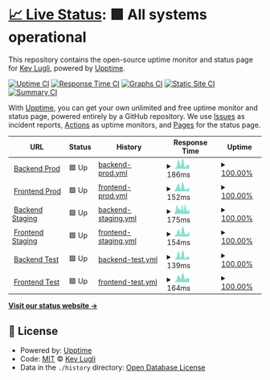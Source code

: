 # [📈 Live Status](https://kevlugli.github.io/upptime-rewell): <!--live status--> **🟩 All systems operational**

This repository contains the open-source uptime monitor and status page for [Kev Lugli](https://kevlugli.github.io/upptime-rewell), powered by [Upptime](https://github.com/upptime/upptime).

[![Uptime CI](https://github.com/kevlugli/upptime-rewell/workflows/Uptime%20CI/badge.svg)](https://github.com/kevlugli/upptime-rewell/actions?query=workflow%3A%22Uptime+CI%22)
[![Response Time CI](https://github.com/kevlugli/upptime-rewell/workflows/Response%20Time%20CI/badge.svg)](https://github.com/kevlugli/upptime-rewell/actions?query=workflow%3A%22Response+Time+CI%22)
[![Graphs CI](https://github.com/kevlugli/upptime-rewell/workflows/Graphs%20CI/badge.svg)](https://github.com/kevlugli/upptime-rewell/actions?query=workflow%3A%22Graphs+CI%22)
[![Static Site CI](https://github.com/kevlugli/upptime-rewell/workflows/Static%20Site%20CI/badge.svg)](https://github.com/kevlugli/upptime-rewell/actions?query=workflow%3A%22Static+Site+CI%22)
[![Summary CI](https://github.com/kevlugli/upptime-rewell/workflows/Summary%20CI/badge.svg)](https://github.com/kevlugli/upptime-rewell/actions?query=workflow%3A%22Summary+CI%22)

With [Upptime](https://upptime.js.org), you can get your own unlimited and free uptime monitor and status page, powered entirely by a GitHub repository. We use [Issues](https://github.com/kevlugli/upptime-rewell/issues) as incident reports, [Actions](https://github.com/kevlugli/upptime-rewell/actions) as uptime monitors, and [Pages](https://kevlugli.github.io/upptime-rewell) for the status page.

<!--start: status pages-->
<!-- This summary is generated by Upptime (https://github.com/upptime/upptime) -->
<!-- Do not edit this manually, your changes will be overwritten -->
<!-- prettier-ignore -->
| URL | Status | History | Response Time | Uptime |
| --- | ------ | ------- | ------------- | ------ |
| <img alt="" src="https://icons.duckduckgo.com/ip3/api2.getrewell.com.ico" height="13"> [Backend Prod](https://api2.getrewell.com) | 🟩 Up | [backend-prod.yml](https://github.com/kevlugli/upptime-rewell/commits/HEAD/history/backend-prod.yml) | <details><summary><img alt="Response time graph" src="./graphs/backend-prod/response-time-week.png" height="20"> 186ms</summary><br><a href="https://kevlugli.github.io/upptime-rewell/history/backend-prod"><img alt="Response time 231" src="https://img.shields.io/endpoint?url=https%3A%2F%2Fraw.githubusercontent.com%2Fkevlugli%2Fupptime-rewell%2FHEAD%2Fapi%2Fbackend-prod%2Fresponse-time.json"></a><br><a href="https://kevlugli.github.io/upptime-rewell/history/backend-prod"><img alt="24-hour response time 132" src="https://img.shields.io/endpoint?url=https%3A%2F%2Fraw.githubusercontent.com%2Fkevlugli%2Fupptime-rewell%2FHEAD%2Fapi%2Fbackend-prod%2Fresponse-time-day.json"></a><br><a href="https://kevlugli.github.io/upptime-rewell/history/backend-prod"><img alt="7-day response time 186" src="https://img.shields.io/endpoint?url=https%3A%2F%2Fraw.githubusercontent.com%2Fkevlugli%2Fupptime-rewell%2FHEAD%2Fapi%2Fbackend-prod%2Fresponse-time-week.json"></a><br><a href="https://kevlugli.github.io/upptime-rewell/history/backend-prod"><img alt="30-day response time 201" src="https://img.shields.io/endpoint?url=https%3A%2F%2Fraw.githubusercontent.com%2Fkevlugli%2Fupptime-rewell%2FHEAD%2Fapi%2Fbackend-prod%2Fresponse-time-month.json"></a><br><a href="https://kevlugli.github.io/upptime-rewell/history/backend-prod"><img alt="1-year response time 231" src="https://img.shields.io/endpoint?url=https%3A%2F%2Fraw.githubusercontent.com%2Fkevlugli%2Fupptime-rewell%2FHEAD%2Fapi%2Fbackend-prod%2Fresponse-time-year.json"></a></details> | <details><summary><a href="https://kevlugli.github.io/upptime-rewell/history/backend-prod">100.00%</a></summary><a href="https://kevlugli.github.io/upptime-rewell/history/backend-prod"><img alt="All-time uptime 99.87%" src="https://img.shields.io/endpoint?url=https%3A%2F%2Fraw.githubusercontent.com%2Fkevlugli%2Fupptime-rewell%2FHEAD%2Fapi%2Fbackend-prod%2Fuptime.json"></a><br><a href="https://kevlugli.github.io/upptime-rewell/history/backend-prod"><img alt="24-hour uptime 100.00%" src="https://img.shields.io/endpoint?url=https%3A%2F%2Fraw.githubusercontent.com%2Fkevlugli%2Fupptime-rewell%2FHEAD%2Fapi%2Fbackend-prod%2Fuptime-day.json"></a><br><a href="https://kevlugli.github.io/upptime-rewell/history/backend-prod"><img alt="7-day uptime 100.00%" src="https://img.shields.io/endpoint?url=https%3A%2F%2Fraw.githubusercontent.com%2Fkevlugli%2Fupptime-rewell%2FHEAD%2Fapi%2Fbackend-prod%2Fuptime-week.json"></a><br><a href="https://kevlugli.github.io/upptime-rewell/history/backend-prod"><img alt="30-day uptime 100.00%" src="https://img.shields.io/endpoint?url=https%3A%2F%2Fraw.githubusercontent.com%2Fkevlugli%2Fupptime-rewell%2FHEAD%2Fapi%2Fbackend-prod%2Fuptime-month.json"></a><br><a href="https://kevlugli.github.io/upptime-rewell/history/backend-prod"><img alt="1-year uptime 99.87%" src="https://img.shields.io/endpoint?url=https%3A%2F%2Fraw.githubusercontent.com%2Fkevlugli%2Fupptime-rewell%2FHEAD%2Fapi%2Fbackend-prod%2Fuptime-year.json"></a></details>
| <img alt="" src="https://icons.duckduckgo.com/ip3/app.getrewell.com.ico" height="13"> [Frontend Prod](https://app.getrewell.com) | 🟩 Up | [frontend-prod.yml](https://github.com/kevlugli/upptime-rewell/commits/HEAD/history/frontend-prod.yml) | <details><summary><img alt="Response time graph" src="./graphs/frontend-prod/response-time-week.png" height="20"> 152ms</summary><br><a href="https://kevlugli.github.io/upptime-rewell/history/frontend-prod"><img alt="Response time 211" src="https://img.shields.io/endpoint?url=https%3A%2F%2Fraw.githubusercontent.com%2Fkevlugli%2Fupptime-rewell%2FHEAD%2Fapi%2Ffrontend-prod%2Fresponse-time.json"></a><br><a href="https://kevlugli.github.io/upptime-rewell/history/frontend-prod"><img alt="24-hour response time 84" src="https://img.shields.io/endpoint?url=https%3A%2F%2Fraw.githubusercontent.com%2Fkevlugli%2Fupptime-rewell%2FHEAD%2Fapi%2Ffrontend-prod%2Fresponse-time-day.json"></a><br><a href="https://kevlugli.github.io/upptime-rewell/history/frontend-prod"><img alt="7-day response time 152" src="https://img.shields.io/endpoint?url=https%3A%2F%2Fraw.githubusercontent.com%2Fkevlugli%2Fupptime-rewell%2FHEAD%2Fapi%2Ffrontend-prod%2Fresponse-time-week.json"></a><br><a href="https://kevlugli.github.io/upptime-rewell/history/frontend-prod"><img alt="30-day response time 190" src="https://img.shields.io/endpoint?url=https%3A%2F%2Fraw.githubusercontent.com%2Fkevlugli%2Fupptime-rewell%2FHEAD%2Fapi%2Ffrontend-prod%2Fresponse-time-month.json"></a><br><a href="https://kevlugli.github.io/upptime-rewell/history/frontend-prod"><img alt="1-year response time 211" src="https://img.shields.io/endpoint?url=https%3A%2F%2Fraw.githubusercontent.com%2Fkevlugli%2Fupptime-rewell%2FHEAD%2Fapi%2Ffrontend-prod%2Fresponse-time-year.json"></a></details> | <details><summary><a href="https://kevlugli.github.io/upptime-rewell/history/frontend-prod">100.00%</a></summary><a href="https://kevlugli.github.io/upptime-rewell/history/frontend-prod"><img alt="All-time uptime 100.00%" src="https://img.shields.io/endpoint?url=https%3A%2F%2Fraw.githubusercontent.com%2Fkevlugli%2Fupptime-rewell%2FHEAD%2Fapi%2Ffrontend-prod%2Fuptime.json"></a><br><a href="https://kevlugli.github.io/upptime-rewell/history/frontend-prod"><img alt="24-hour uptime 100.00%" src="https://img.shields.io/endpoint?url=https%3A%2F%2Fraw.githubusercontent.com%2Fkevlugli%2Fupptime-rewell%2FHEAD%2Fapi%2Ffrontend-prod%2Fuptime-day.json"></a><br><a href="https://kevlugli.github.io/upptime-rewell/history/frontend-prod"><img alt="7-day uptime 100.00%" src="https://img.shields.io/endpoint?url=https%3A%2F%2Fraw.githubusercontent.com%2Fkevlugli%2Fupptime-rewell%2FHEAD%2Fapi%2Ffrontend-prod%2Fuptime-week.json"></a><br><a href="https://kevlugli.github.io/upptime-rewell/history/frontend-prod"><img alt="30-day uptime 100.00%" src="https://img.shields.io/endpoint?url=https%3A%2F%2Fraw.githubusercontent.com%2Fkevlugli%2Fupptime-rewell%2FHEAD%2Fapi%2Ffrontend-prod%2Fuptime-month.json"></a><br><a href="https://kevlugli.github.io/upptime-rewell/history/frontend-prod"><img alt="1-year uptime 100.00%" src="https://img.shields.io/endpoint?url=https%3A%2F%2Fraw.githubusercontent.com%2Fkevlugli%2Fupptime-rewell%2FHEAD%2Fapi%2Ffrontend-prod%2Fuptime-year.json"></a></details>
| <img alt="" src="https://icons.duckduckgo.com/ip3/sapi2.getrewell.com.ico" height="13"> [Backend Staging](https://sapi2.getrewell.com) | 🟩 Up | [backend-staging.yml](https://github.com/kevlugli/upptime-rewell/commits/HEAD/history/backend-staging.yml) | <details><summary><img alt="Response time graph" src="./graphs/backend-staging/response-time-week.png" height="20"> 175ms</summary><br><a href="https://kevlugli.github.io/upptime-rewell/history/backend-staging"><img alt="Response time 433" src="https://img.shields.io/endpoint?url=https%3A%2F%2Fraw.githubusercontent.com%2Fkevlugli%2Fupptime-rewell%2FHEAD%2Fapi%2Fbackend-staging%2Fresponse-time.json"></a><br><a href="https://kevlugli.github.io/upptime-rewell/history/backend-staging"><img alt="24-hour response time 141" src="https://img.shields.io/endpoint?url=https%3A%2F%2Fraw.githubusercontent.com%2Fkevlugli%2Fupptime-rewell%2FHEAD%2Fapi%2Fbackend-staging%2Fresponse-time-day.json"></a><br><a href="https://kevlugli.github.io/upptime-rewell/history/backend-staging"><img alt="7-day response time 175" src="https://img.shields.io/endpoint?url=https%3A%2F%2Fraw.githubusercontent.com%2Fkevlugli%2Fupptime-rewell%2FHEAD%2Fapi%2Fbackend-staging%2Fresponse-time-week.json"></a><br><a href="https://kevlugli.github.io/upptime-rewell/history/backend-staging"><img alt="30-day response time 187" src="https://img.shields.io/endpoint?url=https%3A%2F%2Fraw.githubusercontent.com%2Fkevlugli%2Fupptime-rewell%2FHEAD%2Fapi%2Fbackend-staging%2Fresponse-time-month.json"></a><br><a href="https://kevlugli.github.io/upptime-rewell/history/backend-staging"><img alt="1-year response time 433" src="https://img.shields.io/endpoint?url=https%3A%2F%2Fraw.githubusercontent.com%2Fkevlugli%2Fupptime-rewell%2FHEAD%2Fapi%2Fbackend-staging%2Fresponse-time-year.json"></a></details> | <details><summary><a href="https://kevlugli.github.io/upptime-rewell/history/backend-staging">100.00%</a></summary><a href="https://kevlugli.github.io/upptime-rewell/history/backend-staging"><img alt="All-time uptime 99.84%" src="https://img.shields.io/endpoint?url=https%3A%2F%2Fraw.githubusercontent.com%2Fkevlugli%2Fupptime-rewell%2FHEAD%2Fapi%2Fbackend-staging%2Fuptime.json"></a><br><a href="https://kevlugli.github.io/upptime-rewell/history/backend-staging"><img alt="24-hour uptime 100.00%" src="https://img.shields.io/endpoint?url=https%3A%2F%2Fraw.githubusercontent.com%2Fkevlugli%2Fupptime-rewell%2FHEAD%2Fapi%2Fbackend-staging%2Fuptime-day.json"></a><br><a href="https://kevlugli.github.io/upptime-rewell/history/backend-staging"><img alt="7-day uptime 100.00%" src="https://img.shields.io/endpoint?url=https%3A%2F%2Fraw.githubusercontent.com%2Fkevlugli%2Fupptime-rewell%2FHEAD%2Fapi%2Fbackend-staging%2Fuptime-week.json"></a><br><a href="https://kevlugli.github.io/upptime-rewell/history/backend-staging"><img alt="30-day uptime 99.77%" src="https://img.shields.io/endpoint?url=https%3A%2F%2Fraw.githubusercontent.com%2Fkevlugli%2Fupptime-rewell%2FHEAD%2Fapi%2Fbackend-staging%2Fuptime-month.json"></a><br><a href="https://kevlugli.github.io/upptime-rewell/history/backend-staging"><img alt="1-year uptime 99.84%" src="https://img.shields.io/endpoint?url=https%3A%2F%2Fraw.githubusercontent.com%2Fkevlugli%2Fupptime-rewell%2FHEAD%2Fapi%2Fbackend-staging%2Fuptime-year.json"></a></details>
| <img alt="" src="https://icons.duckduckgo.com/ip3/sapp.getrewell.com.ico" height="13"> [Frontend Staging](https://sapp.getrewell.com) | 🟩 Up | [frontend-staging.yml](https://github.com/kevlugli/upptime-rewell/commits/HEAD/history/frontend-staging.yml) | <details><summary><img alt="Response time graph" src="./graphs/frontend-staging/response-time-week.png" height="20"> 154ms</summary><br><a href="https://kevlugli.github.io/upptime-rewell/history/frontend-staging"><img alt="Response time 194" src="https://img.shields.io/endpoint?url=https%3A%2F%2Fraw.githubusercontent.com%2Fkevlugli%2Fupptime-rewell%2FHEAD%2Fapi%2Ffrontend-staging%2Fresponse-time.json"></a><br><a href="https://kevlugli.github.io/upptime-rewell/history/frontend-staging"><img alt="24-hour response time 100" src="https://img.shields.io/endpoint?url=https%3A%2F%2Fraw.githubusercontent.com%2Fkevlugli%2Fupptime-rewell%2FHEAD%2Fapi%2Ffrontend-staging%2Fresponse-time-day.json"></a><br><a href="https://kevlugli.github.io/upptime-rewell/history/frontend-staging"><img alt="7-day response time 154" src="https://img.shields.io/endpoint?url=https%3A%2F%2Fraw.githubusercontent.com%2Fkevlugli%2Fupptime-rewell%2FHEAD%2Fapi%2Ffrontend-staging%2Fresponse-time-week.json"></a><br><a href="https://kevlugli.github.io/upptime-rewell/history/frontend-staging"><img alt="30-day response time 172" src="https://img.shields.io/endpoint?url=https%3A%2F%2Fraw.githubusercontent.com%2Fkevlugli%2Fupptime-rewell%2FHEAD%2Fapi%2Ffrontend-staging%2Fresponse-time-month.json"></a><br><a href="https://kevlugli.github.io/upptime-rewell/history/frontend-staging"><img alt="1-year response time 194" src="https://img.shields.io/endpoint?url=https%3A%2F%2Fraw.githubusercontent.com%2Fkevlugli%2Fupptime-rewell%2FHEAD%2Fapi%2Ffrontend-staging%2Fresponse-time-year.json"></a></details> | <details><summary><a href="https://kevlugli.github.io/upptime-rewell/history/frontend-staging">100.00%</a></summary><a href="https://kevlugli.github.io/upptime-rewell/history/frontend-staging"><img alt="All-time uptime 100.00%" src="https://img.shields.io/endpoint?url=https%3A%2F%2Fraw.githubusercontent.com%2Fkevlugli%2Fupptime-rewell%2FHEAD%2Fapi%2Ffrontend-staging%2Fuptime.json"></a><br><a href="https://kevlugli.github.io/upptime-rewell/history/frontend-staging"><img alt="24-hour uptime 100.00%" src="https://img.shields.io/endpoint?url=https%3A%2F%2Fraw.githubusercontent.com%2Fkevlugli%2Fupptime-rewell%2FHEAD%2Fapi%2Ffrontend-staging%2Fuptime-day.json"></a><br><a href="https://kevlugli.github.io/upptime-rewell/history/frontend-staging"><img alt="7-day uptime 100.00%" src="https://img.shields.io/endpoint?url=https%3A%2F%2Fraw.githubusercontent.com%2Fkevlugli%2Fupptime-rewell%2FHEAD%2Fapi%2Ffrontend-staging%2Fuptime-week.json"></a><br><a href="https://kevlugli.github.io/upptime-rewell/history/frontend-staging"><img alt="30-day uptime 100.00%" src="https://img.shields.io/endpoint?url=https%3A%2F%2Fraw.githubusercontent.com%2Fkevlugli%2Fupptime-rewell%2FHEAD%2Fapi%2Ffrontend-staging%2Fuptime-month.json"></a><br><a href="https://kevlugli.github.io/upptime-rewell/history/frontend-staging"><img alt="1-year uptime 100.00%" src="https://img.shields.io/endpoint?url=https%3A%2F%2Fraw.githubusercontent.com%2Fkevlugli%2Fupptime-rewell%2FHEAD%2Fapi%2Ffrontend-staging%2Fuptime-year.json"></a></details>
| <img alt="" src="https://icons.duckduckgo.com/ip3/tapi2.getrewell.com.ico" height="13"> [Backend Test](https://tapi2.getrewell.com) | 🟩 Up | [backend-test.yml](https://github.com/kevlugli/upptime-rewell/commits/HEAD/history/backend-test.yml) | <details><summary><img alt="Response time graph" src="./graphs/backend-test/response-time-week.png" height="20"> 139ms</summary><br><a href="https://kevlugli.github.io/upptime-rewell/history/backend-test"><img alt="Response time 239" src="https://img.shields.io/endpoint?url=https%3A%2F%2Fraw.githubusercontent.com%2Fkevlugli%2Fupptime-rewell%2FHEAD%2Fapi%2Fbackend-test%2Fresponse-time.json"></a><br><a href="https://kevlugli.github.io/upptime-rewell/history/backend-test"><img alt="24-hour response time 134" src="https://img.shields.io/endpoint?url=https%3A%2F%2Fraw.githubusercontent.com%2Fkevlugli%2Fupptime-rewell%2FHEAD%2Fapi%2Fbackend-test%2Fresponse-time-day.json"></a><br><a href="https://kevlugli.github.io/upptime-rewell/history/backend-test"><img alt="7-day response time 139" src="https://img.shields.io/endpoint?url=https%3A%2F%2Fraw.githubusercontent.com%2Fkevlugli%2Fupptime-rewell%2FHEAD%2Fapi%2Fbackend-test%2Fresponse-time-week.json"></a><br><a href="https://kevlugli.github.io/upptime-rewell/history/backend-test"><img alt="30-day response time 172" src="https://img.shields.io/endpoint?url=https%3A%2F%2Fraw.githubusercontent.com%2Fkevlugli%2Fupptime-rewell%2FHEAD%2Fapi%2Fbackend-test%2Fresponse-time-month.json"></a><br><a href="https://kevlugli.github.io/upptime-rewell/history/backend-test"><img alt="1-year response time 239" src="https://img.shields.io/endpoint?url=https%3A%2F%2Fraw.githubusercontent.com%2Fkevlugli%2Fupptime-rewell%2FHEAD%2Fapi%2Fbackend-test%2Fresponse-time-year.json"></a></details> | <details><summary><a href="https://kevlugli.github.io/upptime-rewell/history/backend-test">100.00%</a></summary><a href="https://kevlugli.github.io/upptime-rewell/history/backend-test"><img alt="All-time uptime 99.95%" src="https://img.shields.io/endpoint?url=https%3A%2F%2Fraw.githubusercontent.com%2Fkevlugli%2Fupptime-rewell%2FHEAD%2Fapi%2Fbackend-test%2Fuptime.json"></a><br><a href="https://kevlugli.github.io/upptime-rewell/history/backend-test"><img alt="24-hour uptime 100.00%" src="https://img.shields.io/endpoint?url=https%3A%2F%2Fraw.githubusercontent.com%2Fkevlugli%2Fupptime-rewell%2FHEAD%2Fapi%2Fbackend-test%2Fuptime-day.json"></a><br><a href="https://kevlugli.github.io/upptime-rewell/history/backend-test"><img alt="7-day uptime 100.00%" src="https://img.shields.io/endpoint?url=https%3A%2F%2Fraw.githubusercontent.com%2Fkevlugli%2Fupptime-rewell%2FHEAD%2Fapi%2Fbackend-test%2Fuptime-week.json"></a><br><a href="https://kevlugli.github.io/upptime-rewell/history/backend-test"><img alt="30-day uptime 100.00%" src="https://img.shields.io/endpoint?url=https%3A%2F%2Fraw.githubusercontent.com%2Fkevlugli%2Fupptime-rewell%2FHEAD%2Fapi%2Fbackend-test%2Fuptime-month.json"></a><br><a href="https://kevlugli.github.io/upptime-rewell/history/backend-test"><img alt="1-year uptime 99.95%" src="https://img.shields.io/endpoint?url=https%3A%2F%2Fraw.githubusercontent.com%2Fkevlugli%2Fupptime-rewell%2FHEAD%2Fapi%2Fbackend-test%2Fuptime-year.json"></a></details>
| <img alt="" src="https://icons.duckduckgo.com/ip3/tapp.getrewell.com.ico" height="13"> [Frontend Test](https://tapp.getrewell.com) | 🟩 Up | [frontend-test.yml](https://github.com/kevlugli/upptime-rewell/commits/HEAD/history/frontend-test.yml) | <details><summary><img alt="Response time graph" src="./graphs/frontend-test/response-time-week.png" height="20"> 164ms</summary><br><a href="https://kevlugli.github.io/upptime-rewell/history/frontend-test"><img alt="Response time 197" src="https://img.shields.io/endpoint?url=https%3A%2F%2Fraw.githubusercontent.com%2Fkevlugli%2Fupptime-rewell%2FHEAD%2Fapi%2Ffrontend-test%2Fresponse-time.json"></a><br><a href="https://kevlugli.github.io/upptime-rewell/history/frontend-test"><img alt="24-hour response time 138" src="https://img.shields.io/endpoint?url=https%3A%2F%2Fraw.githubusercontent.com%2Fkevlugli%2Fupptime-rewell%2FHEAD%2Fapi%2Ffrontend-test%2Fresponse-time-day.json"></a><br><a href="https://kevlugli.github.io/upptime-rewell/history/frontend-test"><img alt="7-day response time 164" src="https://img.shields.io/endpoint?url=https%3A%2F%2Fraw.githubusercontent.com%2Fkevlugli%2Fupptime-rewell%2FHEAD%2Fapi%2Ffrontend-test%2Fresponse-time-week.json"></a><br><a href="https://kevlugli.github.io/upptime-rewell/history/frontend-test"><img alt="30-day response time 173" src="https://img.shields.io/endpoint?url=https%3A%2F%2Fraw.githubusercontent.com%2Fkevlugli%2Fupptime-rewell%2FHEAD%2Fapi%2Ffrontend-test%2Fresponse-time-month.json"></a><br><a href="https://kevlugli.github.io/upptime-rewell/history/frontend-test"><img alt="1-year response time 197" src="https://img.shields.io/endpoint?url=https%3A%2F%2Fraw.githubusercontent.com%2Fkevlugli%2Fupptime-rewell%2FHEAD%2Fapi%2Ffrontend-test%2Fresponse-time-year.json"></a></details> | <details><summary><a href="https://kevlugli.github.io/upptime-rewell/history/frontend-test">100.00%</a></summary><a href="https://kevlugli.github.io/upptime-rewell/history/frontend-test"><img alt="All-time uptime 100.00%" src="https://img.shields.io/endpoint?url=https%3A%2F%2Fraw.githubusercontent.com%2Fkevlugli%2Fupptime-rewell%2FHEAD%2Fapi%2Ffrontend-test%2Fuptime.json"></a><br><a href="https://kevlugli.github.io/upptime-rewell/history/frontend-test"><img alt="24-hour uptime 100.00%" src="https://img.shields.io/endpoint?url=https%3A%2F%2Fraw.githubusercontent.com%2Fkevlugli%2Fupptime-rewell%2FHEAD%2Fapi%2Ffrontend-test%2Fuptime-day.json"></a><br><a href="https://kevlugli.github.io/upptime-rewell/history/frontend-test"><img alt="7-day uptime 100.00%" src="https://img.shields.io/endpoint?url=https%3A%2F%2Fraw.githubusercontent.com%2Fkevlugli%2Fupptime-rewell%2FHEAD%2Fapi%2Ffrontend-test%2Fuptime-week.json"></a><br><a href="https://kevlugli.github.io/upptime-rewell/history/frontend-test"><img alt="30-day uptime 100.00%" src="https://img.shields.io/endpoint?url=https%3A%2F%2Fraw.githubusercontent.com%2Fkevlugli%2Fupptime-rewell%2FHEAD%2Fapi%2Ffrontend-test%2Fuptime-month.json"></a><br><a href="https://kevlugli.github.io/upptime-rewell/history/frontend-test"><img alt="1-year uptime 100.00%" src="https://img.shields.io/endpoint?url=https%3A%2F%2Fraw.githubusercontent.com%2Fkevlugli%2Fupptime-rewell%2FHEAD%2Fapi%2Ffrontend-test%2Fuptime-year.json"></a></details>

<!--end: status pages-->

[**Visit our status website →**](https://kevlugli.github.io/upptime-rewell)

## 📄 License

- Powered by: [Upptime](https://github.com/upptime/upptime)
- Code: [MIT](./LICENSE) © [Kev Lugli](https://kevlugli.github.io/upptime-rewell)
- Data in the `./history` directory: [Open Database License](https://opendatacommons.org/licenses/odbl/1-0/)
